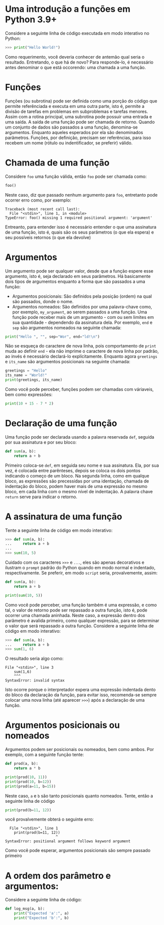 # Uma introdução a funções em Python 3.9+
Considere a seguinte linha de código executada em modo interativo no Python:
~~~python
>>> print("Hello World!")
~~~
Como requerimento, você deveria conhecer de antemão qual seria o resultado. Entretando, o que há de novo?
Para responde-lo, é necessário antes denominar o que está occorendo: uma chamada a uma função.
# Funções
Funções (ou subrotina) pode ser definida como uma porção do código que permite referênciada e executa em uma outra parte, isto é, permite a divisão de tarefas em problemas em subproblemas e tarefas menores. Assim com a rotina principal, uma subrotina pode possuir uma entrada e uma saída. A saída de uma função pode ser chamada de retorno. Quando um conjunto de dados são passados a uma função, denomina-se argumentos. Enquanto aqueles esperados por ela são denominados parâmetros. Funções, por definição, precisam ser referências, para isso recebem um nome (rótulo ou indentificador, se preferir) válido.
# Chamada de uma função
Considere `foo` uma função válida, então `foo` pode ser chamada como:
~~~python
foo()
~~~
Neste caso, diz que passado nenhum argumento para `foo`, entretanto pode ocorrer erro como, por exemplo:
~~~
Traceback (most recent call last):
  File "<stdin>", line 1, in <module>
TypeError: foo() missing 1 required positional argument: 'argument'
~~~
Entreanto, para entender isso é necessário entender o que uma assinatura de uma função, isto é, quais são os seus parâmetros (o que ela espera) e seu possíveis retornos (o que ela devolve)
# Argumentos
Um argumento pode ser qualquer valor, desde que a função espere esse argumento, isto é, seja declarado em seus parâmetros.
Há basicamente dois tipos de argumentos enquanto a forma que são passados a uma função:
- Argumentos posicionais: São definidos pela posição (ordem) na qual são passados, donde o nome.
- Argumentos nomeados: São definidos por uma palavra-chave como, por exemplo, `my_argument`, ao serem passados a uma função.
Uma função pode receber mais de um argumento - com ou sem limites em sua quantidade - dependendo da assinatura dela.
Por exemplo, `end` e `sep` são argumentos nomeados na seguinte chamada:
~~~python
print("Hello ", "", sep="Wor", end="ld!\n")
~~~
Não se esqueça do caractere de nova linha, pois comportamento de `print` muda ao definir `end` - ela não imprime o caractere de nova linha por padrão, ao invés é necessário declará-lo explícitamente.
Enquanto agora `greetings` e `its_name` são argumentos posicionais na seguinte chamada:
~~~python
greetings = "Hello"
its_name = "World!"
print(greetings, its_name)
~~~
Como você pode perceber, funções podem ser chamadas com váriaveis, bem como expressões:
~~~python
print(10 + 15 - 7 * 2) 
~~~
# Declaração de uma função
Uma função pode ser declarada usando a palavra reservada `def`, seguida por sua assinatura e por seu bloco:
~~~python
def sum(a, b):
	return a + b
~~~
Primeiro coloca-se `def`, em seguida seu nome e sua assinatura. Ela, por sua vez, é colocada entre parênteses, depois se coloca os dois pontos indicando o começo de um bloco.
Na segunda linha, como em qualque bloco, as expressões são precessidas por uma identação, chamada de indentação do bloco, podem haver mais de uma expressão no mesmo bloco, em cada linha com o mesmo nível de indentação. A palavra chave `return` serve para indicar o retorno. 
# A assinatura de uma função
Tente a seguinte linha de código em modo interativo:
~~~python
>>>	def sum(a, b):
...		return a + b
...
>>> sum(10, 5)
~~~
Cuidado com os caracteres `>>>` e `...`, eles são apenas decorativos e ilustram o `prompt` padrão do Python quando em modo normal e indentado, respectivamente. Se preferir, em modo `script` seria, provalvemente, assim:
~~~python
def sum(a, b):
	return a + b

print(sum(10, 5))
~~~
Como você pode perceber, uma função também é uma expressão, e como tal, o valor de retorno pode ser repassado a outra função, isto é, pode ocorrer uma chamada aninhada. Neste caso, a expressão dentro dos parâmetro é avalida primeiro, como qualquer expressão, para se determinar o valor que será repassado a outra função.
Considere a seguinte linha de código em modo interativo:
~~~python
>>>	def sum(a, b):
...		return a + b
>>> sum(1, 6)
~~~
O resultado seria algo como:
~~~
File "<stdin>", line 3
    sum(1,6)
    ^^^
SyntaxError: invalid syntax
~~~
Isto ocorre porque o interpretador expera uma expressão indentada dento do bloco da declaração da função, para evitar isso, recomenda-se sempre colocar uma nova linha (até aparecer `>>>`) após a declaração de uma função.
# Argumentos posicionais ou nomeados
Argumentos podem ser posicionais ou nomeados, bem como ambos. Por exemplo, com a seguinte função tente:
~~~python
def prod(a, b):
	return a * b

print(prod(10, 11))
print(prod(10, b=12))
print(prod(a=11, b=15))
~~~
Neste caso, `a` e `b` são tanto posicionais quanto nomeados. Tente, então a seguinte linha de código
~~~python
print(prod(b=11, 12))
~~~
você provalvemente obterá o seguinte erro:
~~~
  File "<stdin>", line 1
    print(prod(b=11, 12))
                       ^
SyntaxError: positional argument follows keyword argument
~~~
Como você pode esperar, argumentos posicionais são sempre passado primeiro
# A ordem dos parâmetro e argumentos:
Considere a seguinte linha de código:
~~~python
def log_msg(a, b):
	print("Expected 'a':", a)
	print("Expected 'b':", b)
~~~
